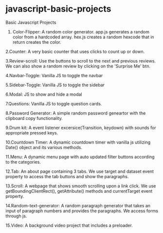 # javascript-basic-projects

Basic Javascript Projects

1. Color-Flipper: A random color generator. app.js generates a random color from a hardcoded array. hex.js creates a random hexcode that in return creates the color.

2.Counter: A very basic counter that uses clicks to count up or down.

3.Review-scroll: Use the buttons to scroll to the next and previous reviews. We can also show a random review by clicking on the 'Surprise Me' btn.

4.Navbar-Toggle: Vanilla JS to toggle the navbar

5.Sidebar-Toggle: Vanilla JS to toggle the sidebar

6.Modal: JS to show and hide a modal

7.Questions: Vanilla JS to toggle question cards.

8.Password Generator: A simple random password geneartor with the clipboard copy functionality.

9.Drum kit: A event listener excersice(Transition, keydown) with sounds for appropriate pressed keys.

10.Countdown Timer: A dynamic countdown timer with vanilla js utilizing Date() object and its various methods.

11.Menu: A dynamic menu page with auto updated filter buttons according to the categories.

12.Tab: An about page containing 3 tabs. We use target and dataset event property to access the tab buttons and show the paragraphs.

13.Scroll: A webpage that shows smooth scrolling upon a link click. We use getBoundingClientRect(), getAttribute() methods and currentTarget event property.

14.Random-text-generator: A random paragraph generator that takes an input of paragraph numbers and provides the paragraphs. We access forms through js.

15.Video: A background video project that includes a preloader.
